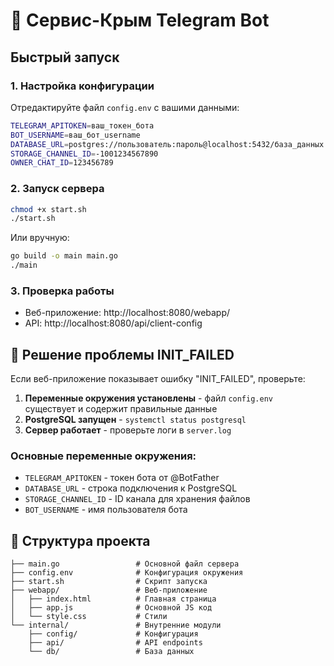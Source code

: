 # 🚀 Сервис-Крым Telegram Bot

## Быстрый запуск

### 1. Настройка конфигурации
Отредактируйте файл `config.env` с вашими данными:
```bash
TELEGRAM_APITOKEN=ваш_токен_бота
BOT_USERNAME=ваш_бот_username
DATABASE_URL=postgres://пользователь:пароль@localhost:5432/база_данных
STORAGE_CHANNEL_ID=-1001234567890
OWNER_CHAT_ID=123456789
```

### 2. Запуск сервера
```bash
chmod +x start.sh
./start.sh
```

Или вручную:
```bash
go build -o main main.go
./main
```

### 3. Проверка работы
- Веб-приложение: http://localhost:8080/webapp/
- API: http://localhost:8080/api/client-config

## 🔧 Решение проблемы INIT_FAILED

Если веб-приложение показывает ошибку "INIT_FAILED", проверьте:

1. **Переменные окружения установлены** - файл `config.env` существует и содержит правильные данные
2. **PostgreSQL запущен** - `systemctl status postgresql`  
3. **Сервер работает** - проверьте логи в `server.log`

### Основные переменные окружения:
- `TELEGRAM_APITOKEN` - токен бота от @BotFather
- `DATABASE_URL` - строка подключения к PostgreSQL
- `STORAGE_CHANNEL_ID` - ID канала для хранения файлов
- `BOT_USERNAME` - имя пользователя бота

## 📁 Структура проекта

```
├── main.go                 # Основной файл сервера
├── config.env              # Конфигурация окружения  
├── start.sh                # Скрипт запуска
├── webapp/                 # Веб-приложение
│   ├── index.html          # Главная страница
│   ├── app.js              # Основной JS код
│   └── style.css           # Стили
└── internal/               # Внутренние модули
    ├── config/             # Конфигурация
    ├── api/                # API endpoints
    └── db/                 # База данных
``` 